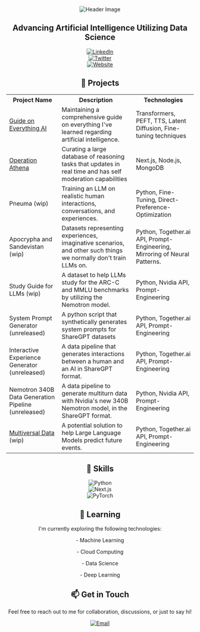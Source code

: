 <div align="center">
  <img src="https://github.com/Kquant03/Kquant03/assets/155934148/9d5ebea6-5dc7-48d1-a50c-a1310f37b379" alt="Header Image">

  <h2>Advancing Artificial Intelligence Utilizing Data Science</h2>

<div>
  <div>
    <a href="https://www.linkedin.com/in/stanley-sebastian-99336a2b0/" target="_blank">
      <img src="https://img.shields.io/badge/LinkedIn-blue?style=flat-square" alt="LinkedIn">
    </a>
  </div>
  <div>
    <a href="https://x.com/_kquant" target="_blank">
      <img src="https://img.shields.io/badge/Twitter-1DA1F2?style=flat-square&logo=twitter&logoColor=white" alt="Twitter">
    </a>
  </div>
  <div>
    <a href="https://repleteai.com/" target="_blank">
      <img src="https://img.shields.io/badge/Website-blueviolet?style=flat-square&logo=link&logoColor=white" alt="Website">
    </a>
  </div>
</div>

  <h2>🚀 Projects</h2>
  
  <table>
    <tr>
      <th>Project Name</th>
      <th>Description</th>
      <th>Technologies</th>
    </tr>
    <tr>
      <td><a href="https://guide.repleteai.com/">Guide on Everything AI</a></td>
      <td>Maintaining a comprehensive guide on everything I've learned regarding artificial intelligence.</td>
      <td>Transformers, PEFT, TTS, Latent Diffusion, Fine-tuning techniques</td>
    </tr>
    <tr>
      <td><a href="https://operation-athena.repleteai.com/">Operation Athena</a></td>
      <td>Curating a large database of reasoning tasks that updates in real time and has self moderation capabilities</td>
      <td>Next.js, Node.js, MongoDB</td>
    </tr>
    <tr>
      <td>Pneuma (wip)</td>
      <td>Training an LLM on realistic human interactions, conversations, and experiences.</td>
      <td>Python, Fine-Tuning, Direct-Preference-Optimization </td>
    </tr>
    <tr>
      <td>Apocrypha and Sandevistan (wip)</td>
      <td>Datasets representing experiences, imaginative scenarios, and other such things we normally don't train LLMs on.</td>
      <td>Python, Together.ai API, Prompt-Engineering, Mirroring of Neural Patterns.</td>
    </tr>
    <tr>
      <td>Study Guide for LLMs (wip)</td>
      <td>A dataset to help LLMs study for the ARC-C and MMLU benchmarks by utilizing the Nemotron model.</td>
      <td>Python, Nvidia API, Prompt-Engineering</td>
    </tr>
    <tr>
      <td>System Prompt Generator (unreleased)</td>
      <td>A python script that synthetically generates system prompts for ShareGPT datasets</td>
      <td>Python, Together.ai API, Prompt-Engineering</td>
    </tr>
    <tr>
      <td>Interactive Experience Generator (unreleased)</td>
      <td>A data pipeline that generates interactions between a human and an AI in ShareGPT format.</td>
      <td>Python, Together.ai API, Prompt-Engineering</td>
    </tr>
    <tr>
      <td>Nemotron 340B Data Generation Pipeline (unreleased)</td>
      <td>A data pipeline to generate multiturn data with Nvidia's new 340B Nemotron model, in the ShareGPT format.</td>
      <td>Python, Nvidia API, Prompt-Engineering</td>
    </tr>
      <td><a href="https://docs.google.com/document/d/15i8nZSVJju73kHg7vkRbAw6LOknt9ORoqzdOrZu6UX4/edit?usp=sharing">Multiversal Data</a> (wip)</td>
      <td>A potential solution to help Large Language Models predict future events.</td>
      <td>Python, Together.ai API, Prompt-Engineering</td>
    </tr>
  </table>
  
  <h2>💼 Skills</h2>

<p>
  <img src="https://img.shields.io/badge/Python-3776AB?style=flat-square&logo=python&logoColor=white" alt="Python"><br>
  <img src="https://img.shields.io/badge/Next.js-000000?style=flat-square&logo=next.js&logoColor=white" alt="Next.js"><br>
  <img src="https://img.shields.io/badge/PyTorch-EE4C2C?style=flat-square&logo=pytorch&logoColor=white" alt="PyTorch">
</p>
  
  <h2>🌱 Learning</h2>
  
  <p>I'm currently exploring the following technologies:</p>
  
   <p>- Machine Learning</p>
   <p>- Cloud Computing</p>
   <p>- Data Science</p>
   <p>- Deep Learning</p>
  
  <h2>📫 Get in Touch</h2>
  
  <p>Feel free to reach out to me for collaboration, discussions, or just to say hi!</p>
  
  <a href="mailto:kquant@repleteai.com">
    <img src="https://img.shields.io/badge/Email-D14836?style=flat-square&logo=gmail&logoColor=white" alt="Email">
  </a>
</div>

